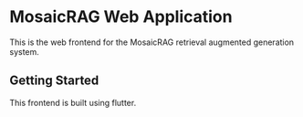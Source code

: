 # MosaicRAG Web Application

This is the web frontend for the MosaicRAG retrieval augmented generation system. 

## Getting Started

This frontend is built using flutter.